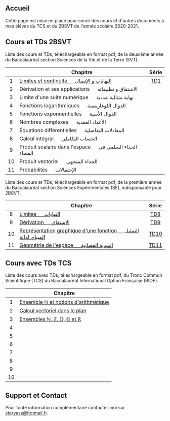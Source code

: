 ## Accueil

Cette page est mise en place pour servir des cours et d'autres documents à mes éléves du TCS et du 2BSVT de l'année scolaire 2020-2021.

## Cours et TDs 2BSVT

Liste des cours et TDs, téléchargeable en format pdf, de la deuxième année du Baccalauréat section Sciences de la Vie et de la Terre (SVT).

|    | Chapitre                                                                 | Série                     |
|:--:|--------------------------------------------------------------------------|:-------------------------:|
| 1  | [Limites et continuité &emsp; النهايات و الإتصال](pdfs/2BSVT/chap1.pdf)   | [TD1](pdfs/2BSVT/TD1.pdf) |
| 2  | Dérivation et ses applications &emsp; الاشتقاق و تطبيقاته                 |                           |
| 3  | Limite d'une suite numérique &emsp; نهاية متتالية عددية                   |                           |
| 4  | Fonctions logarithmiques &emsp; الدوال اللوغاريتمية                      |                           |
| 5  | Fonctions exponnentielles &emsp; الدوال الأسية                            |                           |
| 6  | Nombres complexes &emsp; الأعداد العقدية                                  |                           |
| 7  | Équations différentielles &emsp; المعادلات التفاضلية                       |                           |
| 8  | Calcul intégral &emsp; الحساب التكاملي                                    |                           |
| 9  | Produit scalaire dans l'espace &emsp; الجداء السلمي في الفضاء              |                           |
| 10 | Produit vectoriel &emsp; الجداء المتجهي                                    |                           |
| 11 | Probabilités &emsp; الإحتمالات                                             |                           |

Liste des cours et TDs, téléchargeable en format pdf, de la première année du Baccalauréat section Sciences Expérimentales (SE), indisponsable pour 2BSVT.

|    | Chapitre                                                                                    | Série                      |
|:--:|---------------------------------------------------------------------------------------------|:--------------------------:|
| 8  | [Limites &emsp; النهايات](pdfs/1BSE/chap8.pdf)                                              | [TD8](pdfs/1BSE/TD8.pdf)   |
| 9  | [Dérivation &emsp; الاشتقاق](pdfs/1BSE/chap9.pdf)                                            | [TD9](pdfs/1BSE/TD9.pdf)   |
| 10 | [Représentation graphique d'une fonction &emsp; التمثيل المبياي لدالة](pdfs/1BSE/chap10.pdf) | [TD10](pdfs/1BSE/TD10.pdf) |
| 11 | [Géométrie de l'espace &emsp; الهندية الفضائية](pdfs/1BSE/chap11.pdf)                        | [TD11](pdfs/1BSE/TD11.pdf) |

## Cours avec TDs TCS

Liste des cours avec TDs, téléchargeable en format pdf, du Tronc Commun Scientifique (TCS) du Baccalauréat International Option Française (BIOF).

|    | Chapitre                                                                                                  |
|:--:|-----------------------------------------------------------------------------------------------------------|
| 1  | [Ensemble $\mathbb{N}$ et notions d'arithmétique](pdfs/TCS/chap1.pdf)                                     |
| 2  | [Calcul vectoriel dans le plan](pdfs/TCS/chap2.pdf)                                                       |
| 3  | [Ensembles $\mathbb{N}$, $\mathbb{Z}$, $\mathbb{D}$, $\mathbb{Q}$ et $\mathbb{R}$](pdfs/TCS/chap3.pdf)    |
| 4  |                                                                                                           |
| 5  |                                                                                                           |
| 6  |                                                                                                           |
| 7  |                                                                                                           |
| 8  |                                                                                                           |
| 9  |                                                                                                           |
| 10 |                                                                                                           |

## Support et Contact

Pour toute information complémentaire contacter moi sur [staryass@hotmail.fr](mailto:staryass@hotmail.fr).
